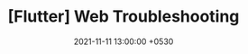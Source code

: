 ---
title:  "[Flutter] Web Troubleshooting"
excerpt: "Web 플랫폼에서 발생할 수 있는 상황에 대해서 알아봅니다."
date:   2021-11-11 13:00:00 +0530
categories:
  - Flutter
tags:
  - Flutter
  - Dart
toc: true
toc_sticky: true
---